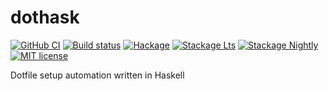 # dothask

[![GitHub CI](https://github.com/bee/dothask/workflows/CI/badge.svg)](https://github.com/bee/dothask/actions)
[![Build status](https://img.shields.io/travis/bee/dothask.svg?logo=travis)](https://travis-ci.org/bee/dothask)
[![Hackage](https://img.shields.io/hackage/v/dothask.svg?logo=haskell)](https://hackage.haskell.org/package/dothask)
[![Stackage Lts](http://stackage.org/package/dothask/badge/lts)](http://stackage.org/lts/package/dothask)
[![Stackage Nightly](http://stackage.org/package/dothask/badge/nightly)](http://stackage.org/nightly/package/dothask)
[![MIT license](https://img.shields.io/badge/license-MIT-blue.svg)](LICENSE)

Dotfile setup automation written in Haskell

